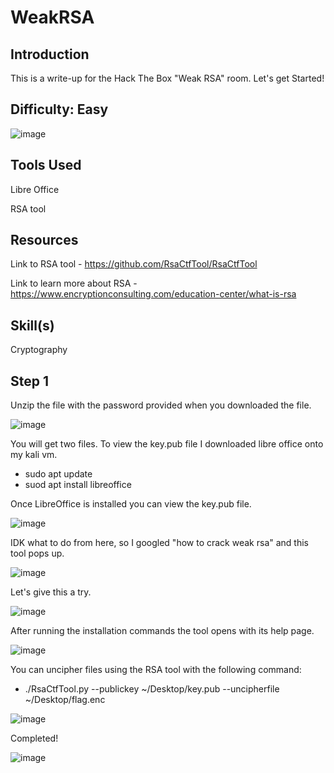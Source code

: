 # WeakRSA
## Introduction
This is a write-up for the Hack The Box "Weak RSA" room. Let's get Started!

## Difficulty: Easy
![image](https://github.com/zrmartin71/HTB_Write_Ups/assets/54414820/70bf0943-a21b-4987-b7bd-ce00c17d3dc2)

## Tools Used
Libre Office

RSA tool
## Resources
Link to RSA tool - https://github.com/RsaCtfTool/RsaCtfTool

Link to learn more about RSA - https://www.encryptionconsulting.com/education-center/what-is-rsa

## Skill(s)
Cryptography

## Step 1
Unzip the file with the password provided when you downloaded the file.

![image](https://github.com/zrmartin71/HTB_Write_Ups/assets/54414820/96efb711-36c1-4795-9074-f51d44ff586a)

You will get two files. To view the key.pub file I downloaded libre office onto my kali vm. 

- sudo apt update
- suod apt install libreoffice

Once LibreOffice is installed you can view the key.pub file.

![image](https://github.com/zrmartin71/HTB_Write_Ups/assets/54414820/28127fef-9a99-4967-9a16-c6ed1566c97f)

IDK what to do from here, so I googled "how to crack weak rsa" and this tool pops up.

![image](https://github.com/zrmartin71/HTB_Write_Ups/assets/54414820/be8982dc-178b-4d17-8992-2743a390cab4)

Let's give this a try. 

![image](https://github.com/zrmartin71/HTB_Write_Ups/assets/54414820/77c2d448-5a25-4288-b154-a71e88c3c05b)

After running the installation commands the tool opens with its help page.

![image](https://github.com/zrmartin71/HTB_Write_Ups/assets/54414820/78e7adf1-e483-4665-a284-d09b8fc07a93)

You can uncipher files using the RSA tool with the following command:
- ./RsaCtfTool.py --publickey ~/Desktop/key.pub --uncipherfile ~/Desktop/flag.enc

![image](https://github.com/zrmartin71/HTB_Write_Ups/assets/54414820/e2ddf268-7595-461f-9e26-d55b1e184a5b)

Completed!

![image](https://github.com/zrmartin71/HTB_Write_Ups/assets/54414820/9df55c48-25e0-4205-8f4e-f8fd32217b3c)
